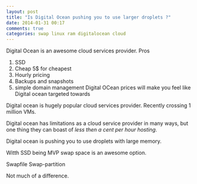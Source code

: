 ```yaml
---
layout: post
title: "Is Digital Ocean pushing you to use larger droplets ?"
date: 2014-01-31 00:17
comments: true
categories: swap linux ram digitalocean cloud
---
```


Digital Ocean is an awesome cloud services provider. 
Pros 
1. SSD 
2. Cheap 5$ for cheapest
3. Hourly pricing
4. Backups and snapshots
5. simple domain management
Digital OCean prices will make you feel like
Digital ocean targeted towards 

Digital ocean is hugely popular cloud services provider. Recently
crossing 1 million VMs.

Digital ocean has limitations as a cloud service provider in many ways,
but one thing they can boast of *less then a cent per hour hosting*. 

Digital ocean is pushing you to use droplets with large memory.

Witth SSD being MVP swap space is an awesome option.

Swapfile
Swap-partition

Not much of a difference.
